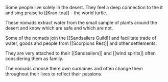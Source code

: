 Some people live solely in the desert. They feel a deep connection to the it and sing praise to [[Kran-toa]] - the world turtle.  

These nomads extract water from the small sample of plants around the desert and know which are safe and which are not.

Some of the nomads join the [[Sandsailers Guild]] and facilitate trade of water, goods and people from [[Scorpions Rest]] and other settlements.

They are very attached to their [[Sandsailers]] and [[wind spirits]] often considering them as family.

The nomads choose there own surnames and often change them throughout their lives to reflect their passions.